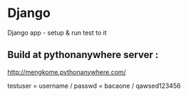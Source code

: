 # Django
Django app - setup &amp; run test to it

## Build at pythonanywhere server :
http://mengkome.pythonanywhere.com/

testuser = username / passwd = bacaone / qawsed123456 
